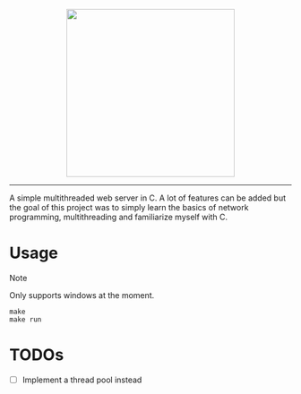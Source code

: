 
<p align="center">
  <img src="https://github.com/user-attachments/assets/303b7082-5232-4b23-8a68-9d3a88e71513" width="300px"/>
</p>

---

A simple multithreaded web server in C. A lot of features can be added but the goal of this project was to simply learn the basics of network programming, multithreading and familiarize myself with C.
# Usage
> [!NOTE]
> Only supports windows at the moment.
```
make
make run
```
# TODOs
- [ ] Implement a thread pool instead
